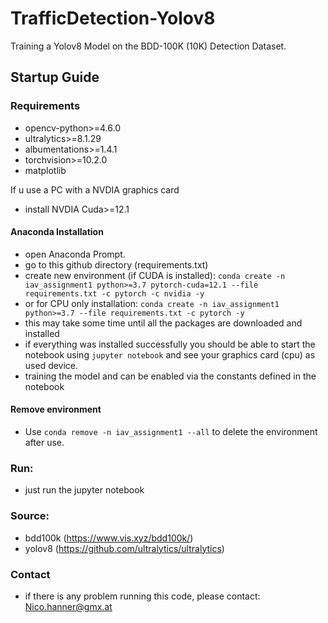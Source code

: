# TrafficDetection-Yolov8
Training a Yolov8 Model on the BDD-100K (10K) Detection Dataset.

## Startup Guide
### Requirements

- opencv-python>=4.6.0
- ultralytics>=8.1.29
- albumentations>=1.4.1
- torchvision>=10.2.0
- matplotlib

If u use a PC with a NVDIA graphics card 
- install NVDIA Cuda>=12.1

#### Anaconda Installation

- open Anaconda Prompt.
- go to this github directory (requirements.txt)
- create new environment (if CUDA is installed): `conda create -n iav_assignment1 python>=3.7 pytorch-cuda=12.1 --file requirements.txt -c pytorch -c nvidia -y`
- or for CPU only installation: `conda create -n iav_assignment1 python>=3.7 --file requirements.txt -c pytorch -y`
- this may take some time until all the packages are downloaded and installed
- if everything was installed successfully you should be able to start the notebook using `jupyter notebook` and see your graphics card (cpu) as used device.
- training the model and can be enabled via the constants defined in the notebook

#### Remove environment
- Use `conda remove -n iav_assignment1 --all` to delete the environment after use.

### Run:
- just run the jupyter notebook

### Source:
- bdd100k (https://www.vis.xyz/bdd100k/)
- yolov8 (https://github.com/ultralytics/ultralytics)

### Contact
- if there is any problem running this code, please contact: Nico.hanner@gmx.at


